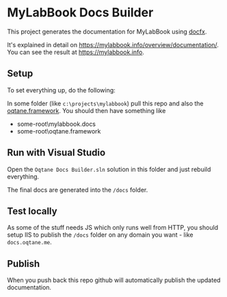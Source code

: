 # MyLabBook Docs Builder

This project generates the documentation for MyLabBook using [docfx](https://dotnet.github.io/docfx/).

It's explained in detail on https://mylabbook.info/overview/documentation/. You can see the result at https://mylabbook.info. 

## Setup

To set everything up, do the following:

In some folder (like `c:\projects\mylabbook`) pull this repo and also the [oqtane.framework](https://github/oqtane/oqtane.framework). You should then have something like

* some-root\mylabbook.docs
* some-root\oqtane.framework

## Run with Visual Studio

Open the `Oqtane Docs Builder.sln` solution in this folder and just rebuild everything. 

The final docs are generated into the `/docs` folder.

## Test locally

As some of the stuff needs JS which only runs well from HTTP, you should setup IIS to publish the `/docs` folder on any domain you want - like `docs.oqtane.me`. 


## Publish

When you push back this repo github will automatically publish the updated documentation. 
